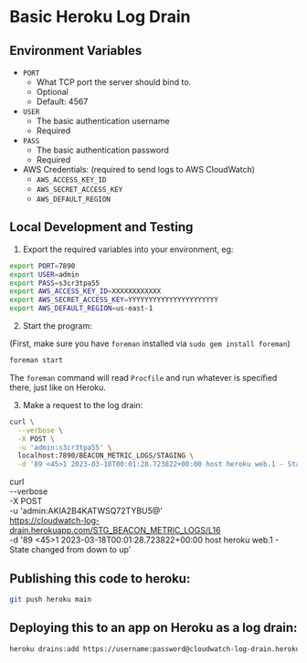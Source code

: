 
# Basic Heroku Log Drain

## Environment Variables

* `PORT`
  * What TCP port the server should bind to.
  * Optional
  * Default: 4567
* `USER`
  * The basic authentication username
  * Required
* `PASS`
  * The basic authentication password
  * Required
* AWS Credentials: (required to send logs to AWS CloudWatch)
  * `AWS_ACCESS_KEY_ID`
  * `AWS_SECRET_ACCESS_KEY`
  * `AWS_DEFAULT_REGION`

## Local Development and Testing

1. Export the required variables into your environment, eg:

```bash
export PORT=7890
export USER=admin
export PASS=s3cr3tpa55
export AWS_ACCESS_KEY_ID=XXXXXXXXXXXX
export AWS_SECRET_ACCESS_KEY=YYYYYYYYYYYYYYYYYYYYYY
export AWS_DEFAULT_REGION=us-east-1
```

2. Start the program:

(First, make sure you have `foreman` installed via `sudo gem install foreman`)

```bash
foreman start
```

The `foreman` command will read `Procfile` and run whatever is specified there, just like on Heroku.

3. Make a request to the log drain:

```bash
curl \
  --verbose \
  -X POST \
  -u 'admin:s3cr3tpa55' \
  localhost:7890/BEACON_METRIC_LOGS/STAGING \
  -d '89 <45>1 2023-03-18T00:01:28.723822+00:00 host heroku web.1 - State changed from down to up'
```



curl \
  --verbose \
  -X POST \
  -u 'admin:AKIA2B4KATWSQ72TYBU5@' \
  https://cloudwatch-log-drain.herokuapp.com/STG_BEACON_METRIC_LOGS/L16 \
  -d '89 <45>1 2023-03-18T00:01:28.723822+00:00 host heroku web.1 - State changed from down to up'

## Publishing this code to heroku:

```bash
git push heroku main
```

## Deploying this to an app on Heroku as a log drain:

```bash
heroku drains:add https://username:password@cloudwatch-log-drain.herokuapp.com/STG_BEACON_METRIC_LOGS/L16 -a l16-staging
```

